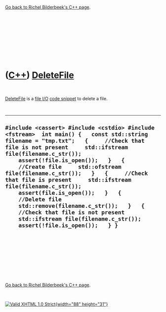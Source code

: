 

[Go back to Richel Bilderbeek's C++ page](Cpp.htm).

 

 

 

 

 

([C++](Cpp.htm)) [DeleteFile](CppDeleteFile.htm)
================================================

 

[DeleteFile](CppDeleteFile.htm) is a [file I/O](CppFileIo.htm) [code
snippet](CppCodeSnippets.htm) to delete a file.

 

  ---------------------------------------------------------------------------------------------------------------------------------------------------------------------------------------------------------------------------------------------------------------------------------------------------------------------------------------------------------------------------------------------------------------------------------------------------------------------------------------------------------------------------------------------------------------------------------------------------------------
  ` #include <cassert> #include <cstdio> #include <fstream>  int main() {   const std::string filename = "tmp.txt";   {     //Check that file is not present     std::ifstream file(filename.c_str());     assert(!file.is_open());   }   {     //Create file     std::ofstream file(filename.c_str());   }   {     //Check that file is present     std::ifstream file(filename.c_str());     assert(file.is_open());   }   {     //Delete file     std::remove(filename.c_str());   }   {     //Check that file is not present     std::ifstream file(filename.c_str());     assert(!file.is_open());   } } `
  ---------------------------------------------------------------------------------------------------------------------------------------------------------------------------------------------------------------------------------------------------------------------------------------------------------------------------------------------------------------------------------------------------------------------------------------------------------------------------------------------------------------------------------------------------------------------------------------------------------------

 

 

 

 

 

[Go back to Richel Bilderbeek's C++ page](Cpp.htm).



 

[![Valid XHTML 1.0 Strict](valid-xhtml10.png){width="88"
height="31"}](http://validator.w3.org/check?uri=referer)
